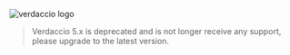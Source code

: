 ![verdaccio logo](https://cdn.verdaccio.dev/readme/verdaccio@2x.png)


> Verdaccio 5.x is deprecated and is not longer receive any support, please upgrade to the latest version.
